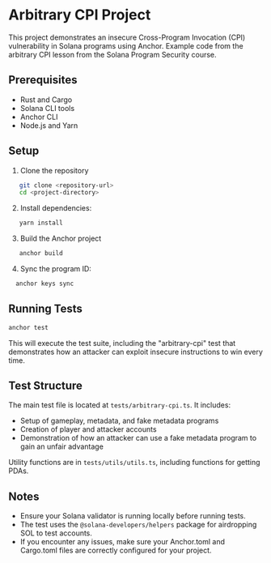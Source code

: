 # Arbitrary CPI Project

This project demonstrates an insecure Cross-Program Invocation (CPI) vulnerability in Solana programs using Anchor. Example code from the arbitrary CPI lesson from the Solana Program Security course.

## Prerequisites

- Rust and Cargo
- Solana CLI tools
- Anchor CLI
- Node.js and Yarn

## Setup

1. Clone the repository

```bash
   git clone <repository-url>
   cd <project-directory>
```

2. Install dependencies:

```bash
   yarn install
```

3. Build the Anchor project

```bash
   anchor build
```

4. Sync the program ID:

```bash
  anchor keys sync
```

## Running Tests

```bash
anchor test
```

This will execute the test suite, including the "arbitrary-cpi" test that demonstrates how an attacker can exploit insecure instructions to win every time.

## Test Structure

The main test file is located at `tests/arbitrary-cpi.ts`. It includes:

- Setup of gameplay, metadata, and fake metadata programs
- Creation of player and attacker accounts
- Demonstration of how an attacker can use a fake metadata program to gain an unfair advantage

Utility functions are in `tests/utils/utils.ts`, including functions for getting PDAs.

## Notes

- Ensure your Solana validator is running locally before running tests.
- The test uses the `@solana-developers/helpers` package for airdropping SOL to test accounts.
- If you encounter any issues, make sure your Anchor.toml and Cargo.toml files are correctly configured for your project.
